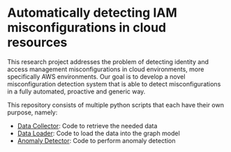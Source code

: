 # Automatically detecting IAM misconfigurations in cloud resources

This research project addresses the problem of detecting identity and access management misconfigurations in cloud
environments, more specifically AWS environments. Our goal is to develop a novel misconfiguration detection system that
is able to detect misconfigurations in a fully automated, proactive and generic way.

This repository consists of multiple python scripts that each have their own purpose, namely:

- [Data Collector](collector): Code to retrieve the needed data 
- [Data Loader](data_loader): Code to load the data into the graph model
- [Anomaly Detector](anomaly_detection): Code to perform anomaly detection
